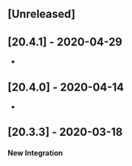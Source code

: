 ## [Unreleased]


## [20.4.1] - 2020-04-29
-

## [20.4.0] - 2020-04-14
-


## [20.3.3] - 2020-03-18
#### New Integration
